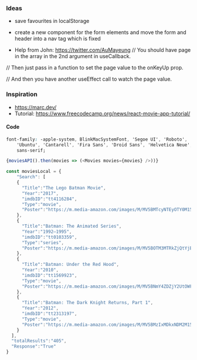 ### Ideas

- save favourites in localStorage
- create a new component for the form elements and move the form and header into a nav tag which is fixed

- Help from John: https://twitter.com/AuMayeung
// You should have page in the array in the 2nd argument in useCallback.

// Then just pass in a function to set the page value to the onKeyUp prop.

// And then you have another useEffect call to watch the page value.

### Inspiration
- https://marc.dev/
- Tutorial: https://www.freecodecamp.org/news/react-movie-app-tutorial/

#### Code

```css
font-family: -apple-system, BlinkMacSystemFont, 'Segoe UI', 'Roboto', 'Oxygen',
    'Ubuntu', 'Cantarell', 'Fira Sans', 'Droid Sans', 'Helvetica Neue',
    sans-serif;
```

```js
{moviesAPI().then(movies => (<Movies movies={movies} />))}
```

```js
const moviesLocal = {
    "Search": [
    {
      "Title":"The Lego Batman Movie",
      "Year":"2017",
      "imdbID":"tt4116284",
      "Type":"movie",
      "Poster":"https://m.media-amazon.com/images/M/MV5BMTcyNTEyOTY0M15BMl5BanBnXkFtZTgwOTAyNzU3MDI@._V1_SX300.jpg"
    },
    {
      "Title":"Batman: The Animated Series",
      "Year":"1992–1995",
      "imdbID":"tt0103359",
      "Type":"series",
      "Poster":"https://m.media-amazon.com/images/M/MV5BOTM3MTRkZjQtYjBkMy00YWE1LTkxOTQtNDQyNGY0YjYzNzAzXkEyXkFqcGdeQXVyOTgwMzk1MTA@._V1_SX300.jpg"
    },
    {
      "Title":"Batman: Under the Red Hood",
      "Year":"2010",
      "imdbID":"tt1569923",
      "Type":"movie",
      "Poster":"https://m.media-amazon.com/images/M/MV5BNmY4ZDZjY2UtOWFiYy00MjhjLThmMjctOTQ2NjYxZGRjYmNlL2ltYWdlL2ltYWdlXkEyXkFqcGdeQXVyNTAyODkwOQ@@._V1_SX300.jpg"
    },
    {
      "Title":"Batman: The Dark Knight Returns, Part 1",
      "Year":"2012",
      "imdbID":"tt2313197",
      "Type":"movie",
      "Poster":"https://m.media-amazon.com/images/M/MV5BMzIxMDkxNDM2M15BMl5BanBnXkFtZTcwMDA5ODY1OQ@@._V1_SX300.jpg"
    }
  ],
  "totalResults":"405",
  "Response":"True"
}
```